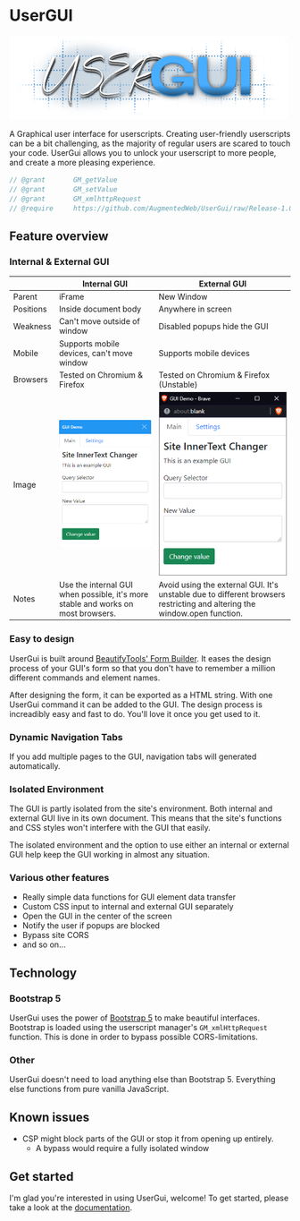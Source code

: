 # UserGUI

<img src="media/usergui_logo.png" alt="logo" width="500"/>

A Graphical user interface for userscripts. Creating user-friendly userscripts can be a bit challenging, as the majority of regular users are scared to touch your code. UserGui allows you to unlock your userscript to more people, and create a more pleasing experience.

```js
// @grant       GM_getValue
// @grant       GM_setValue
// @grant       GM_xmlhttpRequest
// @require     https://github.com/AugmentedWeb/UserGui/raw/Release-1.0/usergui.js
```

## Feature overview

### Internal & External GUI

|           | Internal GUI                 | External GUI                 |
|-----------|------------------------------|------------------------------|
| Parent    | iFrame                       | New Window                   |
| Positions | Inside document body         | Anywhere in screen           |
| Weakness  | Can't move outside of window | Disabled popups hide the GUI |
| Mobile   | Supports mobile devices, can't move window | Supports mobile devices |
| Browsers   | Tested on Chromium & Firefox | Tested on Chromium & Firefox (Unstable) |
| Image  | ![Internal GUI](media/example_gui.png) | ![External GUI](media/external_gui.png) |
| Notes | Use the internal GUI when possible, it's more stable and works on most browsers. | Avoid using the external GUI. It's unstable due to different browsers restricting and altering the window.open function. |

### Easy to design

UserGui is built around [BeautifyTools' Form Builder](https://beautifytools.com/html-form-builder.php). It eases the design process of your GUI's form so that you don't have to remember a million different commands and element names.

After designing the form, it can be exported as a HTML string. With one UserGui command it can be added to the GUI. The design process is increadibly easy and fast to do. You'll love it once you get used to it.

### Dynamic Navigation Tabs

If you add multiple pages to the GUI, navigation tabs will generated automatically.

### Isolated Environment

The GUI is partly isolated from the site's environment. Both internal and external GUI live in its own document. This means that the site's functions and CSS styles won't interfere with the GUI that easily. 

The isolated environment and the option to use either an internal or external GUI help keep the GUI working in almost any situation.

### Various other features

* Really simple data functions for GUI element data transfer
* Custom CSS input to internal and external GUI separately
* Open the GUI in the center of the screen
* Notify the user if popups are blocked
* Bypass site CORS
* and so on...

## Technology

### Bootstrap 5

UserGui uses the power of [Bootstrap 5](https://getbootstrap.com/docs/5.0/getting-started/introduction/) to make beautiful interfaces. Bootstrap is loaded using the userscript manager's `GM_xmlHttpRequest` function. This is done in order to bypass possible CORS-limitations.

### Other

UserGui doesn't need to load anything else than Bootstrap 5. Everything else functions from pure vanilla JavaScript.

## Known issues

- CSP might block parts of the GUI or stop it from opening up entirely.
  - A bypass would require a fully isolated window

## Get started

I'm glad you're interested in using UserGui, welcome! To get started, please take a look at the [documentation](documentation.md).
